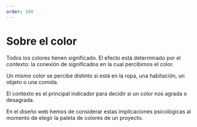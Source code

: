 ```yaml
---
order: 100
---
```


# Sobre el color

Todos los colores tienen significado. El efecto está determinado por el contexto: la conexión de significados en la cual percibimos el color.

Un mismo color se percibe distinto si está en la ropa, una habitación, un objeto o una comida.

El contexto es el principal indicador para decidir si un color nos agrada o desagrada.

En el diseño web hemos de considerar estas implicaciones psicológicas al momento de elegir la paleta de colores de un proyecto.